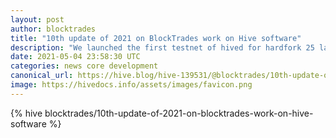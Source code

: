 ```yaml
---
layout: post
author: blocktrades
title: "10th update of 2021 on BlockTrades work on Hive software"
description: "We launched the first testnet of hived for hardfork 25 last Wednesday and have been experimenting with configuring tinman for it."
date: 2021-05-04 23:58:30 UTC
categories: news core development
canonical_url: https://hive.blog/hive-139531/@blocktrades/10th-update-of-2021-on-blocktrades-work-on-hive-software
image: https://hivedocs.info/assets/images/favicon.png
---
```

{% hive blocktrades/10th-update-of-2021-on-blocktrades-work-on-hive-software %}
